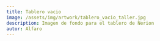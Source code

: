```yaml
---
title: Tablero vacio 
image: /assets/img/artwork/tablero_vacio_taller.jpg
description: Imagen de fondo para el tablero de Nerion
autor: Alfaro
---
```

